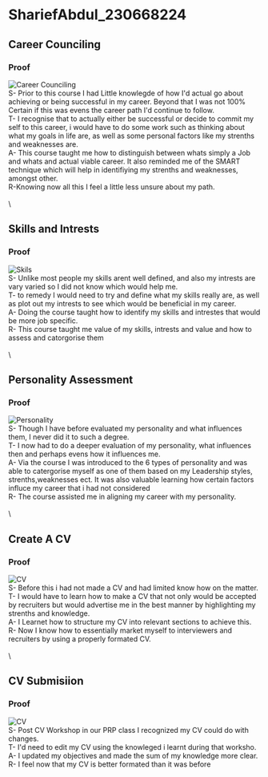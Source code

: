# ShariefAbdul_230668224
## Career Counciling
### Proof 
![Career Counciling](https://github.com/user-attachments/assets/2bf872f1-1d0d-4bf2-8f5d-adc7f43b58cc)\
S- Prior to this course I had Little knowlegde of how I'd actual go about achieving or being successful in my career. Beyond that I was not 100% Certain if this was evens the career path I'd continue to follow.\
T- I recognise that to actually either be successful or decide to commit my self to this career, i would have to do some work such as thinking about what my goals in life are, as well as some personal factors like my strenths
   and weaknesses are.\
A- This course taught me how to distinguish between whats simply a Job and whats and actual viable career. It also reminded me of the SMART technique which will help in identifiying my strenths and weaknesses, amongst other.\
R-Knowing now all this I feel a little less unsure about my path.\
\
\
## Skills and Intrests
### Proof
![Skils](https://github.com/user-attachments/assets/66554de0-d9e3-4390-972e-a904814cf67c)\
S- Unlike most people my skills arent well defined, and also my intrests are vary varied so I did not know which would help me.\
T- to remedy I would need to try and define what my skills really are, as well as plot out my intrests to see which would be beneficial in my career.\
A- Doing the course taught how to identify my skills and intrestes that would be more job specific.\
R- This course taught me value of my skills, intrests and value and how to assess and catorgorise them\
\
\
## Personality Assessment
### Proof
![Personality](https://github.com/user-attachments/assets/2c1371cb-737a-49e1-930b-f661e8f79d47)\
S- Though I have before evaluated my personality and what influences them, I never did it to such a degree.\
T- I now had to do a deeper evaluation of my personality, what influences then and perhaps evens how it influences me.\
A- Via the course I was introduced to the 6 types of personality and was able to catergorise myself as one of them based on my Leadership styles, strenths,weaknesses ect. It was also valuable learning how certain factors 
   influce my career that i had not considered\
R- The course assisted me in aligning my career with my personality.\
\
\
## Create A CV
### Proof
![CV](https://github.com/user-attachments/assets/11bbb099-3ce0-4c97-9397-92881e4c87ac)\
S- Before this i had not made a CV and had limited know how on the matter.
T- I would have to learn how to make a CV that not only would be accepted by recruiters but would advertise me in the best manner by highlighting my strenths and knowledge.\
A- I Learnet how to structure my CV into relevant sections to achieve this.\
R- Now I know how to essentially market myself to interviewers and recruiters by using a properly formated CV.\
\
\
## CV Submisiion
### Proof
![CV](https://github.com/user-attachments/assets/85519bd7-149c-4906-aae5-495de16fd264)\
S- Post CV Workshop in our PRP class I recognized my CV could do with changes.\
T- I'd need to edit my CV using the knowleged i learnt during that worksho.\
A- I updated my objectives and made the sum of my knowledge more clear. \
R- I feel now that my CV is better formated than it was before






